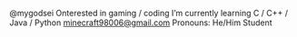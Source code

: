 @mygodsei
Onterested in gaming / coding
I’m currently learning C / C++ / Java / Python
minecraft98006@gmail.com
Pronouns: He/Him
Student

<!---
mygodsei/mygodsei is a ✨ special ✨ repository because its `README.md` (this file) appears on your GitHub profile.
You can click the Preview link to take a look at your changes.
--->
